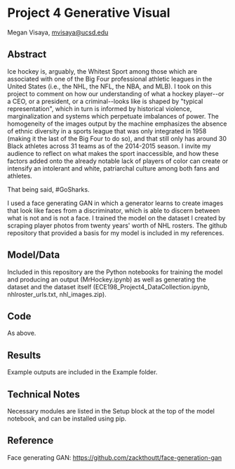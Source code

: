 # Project 4 Generative Visual

Megan Visaya, mvisaya@ucsd.edu

## Abstract

Ice hockey is, arguably, the Whitest Sport among those which are associated with one of the Big Four professional athletic
leagues in the United States (i.e., the NHL, the NFL, the NBA, and MLB). I took on this project to comment on how our understanding of 
what a hockey player--or a CEO, or a president, or a criminal--looks like is shaped by "typical representation", which in turn is 
informed by historical violence, marginalization and systems which perpetuate imbalances of power. The homogeneity of the images 
output by the machine emphasizes the absence of ethnic diversity in a sports league that was only integrated in 1958 (making it the last 
of the Big Four to do so), and that still only has around 30 Black athletes across 31 teams as of the 2014-2015 season. I invite my 
audience to reflect on what makes the sport inaccessible, and how these factors added onto the already notable lack of players of
color can create or intensify an intolerant and white, patriarchal culture among both fans and athletes.  

That being said, #GoSharks.

I used a face generating GAN in which a generator learns to create images that look like faces from a discriminator, which is able to 
discern between what is not and is not a face. I trained the model on the dataset I created by scraping player photos from twenty years' 
worth of NHL rosters. The github repository that provided a basis for my model is included in my references.


## Model/Data

Included in this repository are the Python notebooks for training the model and producing an output (MrHockey.ipynb) as well as generating the dataset and the dataset itself (ECE198_Project4_DataCollection.ipynb, nhlroster_urls.txt, nhl_images.zip). 

## Code

As above.

## Results

Example outputs are included in the Example folder.

## Technical Notes

Necessary modules are listed in the Setup block at the top of the model notebook, and can be installed using pip.

## Reference

Face generating GAN: https://github.com/zackthoutt/face-generation-gan
